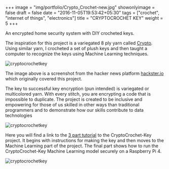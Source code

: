 +++
image = "img/portfolio/Crypto_Crochet-new.jpg"
showonlyimage = false
draft = false
date = "2016-11-05T19:53:42+05:30"
tags = ["crochet", "internet of things", "electronics"]
title = "CRYPTOCROCHET KEY"
weight = 5
+++

An encrypted home security system with DIY crocheted keys.
<!--more-->
The inspiration for this project is a variegated 8 ply yarn called [Crypto](https://www.ausyarnco.com.au/crypto-8-ply). Using similar yarn, I crocheted a set of plush keys and then taught a computer to recognize the keys using Machine Learning techniques. 

![cryptocrochetkey](/img/portfolio/CCK_full.jpeg)

The image above is a screenshot from the hacker news platform [hackster.io](https://www.hackster.io/news/anuradha-reddy-s-cryptocrochet-key-gives-you-a-unique-huggable-security-token-for-home-iot-222b422ed7f0) which originally covered this project. 

The key to successful key encryption (pun intended) is variegated or multicolored yarn. With every stitch, you are encrypting a code that is impossible to duplicate. The project is created to be inclusive and empowering for those of us skilled in other ways than traditional programmers and to demonstrate how our skills contribute to data technologies

![cryptocrochetkey](/img/portfolio/CCK_1.jpg)

Here you will find a link to the [3 part tutorial](https://anu1905.medium.com/secure-your-home-iot-devices-with-the-cryptocrochet-key-f94fb7392326) to the CryptoCrochet-Key project. It begins with instructions for making the key and then moves to the Machine Learning part of the project. The final part shows how to run the CryptoCrochet-Key Machine Learning model securely on a Raspberry Pi 4.

![cryptocrochetkey](/img/portfolio/CCK_2.jpg)
